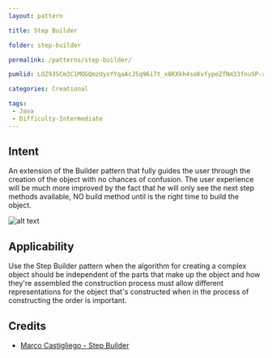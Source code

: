 ```yaml
---
layout: pattern

title: Step Builder

folder: step-builder

permalink: /patterns/step-builder/

pumlid: LOZ93SCm3C1MQGQmzUysYYqaAcJ5q96i7t_x8KXkh4soKvfypeZfNm33fnuSP-xfPEtI88tQhW4i-M2WmGzlB9sS3oqJ8yZKOQ0lWOLPzcJfAoZQtwXfeyuSyW80

categories: Creational

tags:
 - Java
 - Difficulty-Intermediate
---
```


## Intent
An extension of the Builder pattern that fully guides the user through the creation of the object with no chances of confusion.
The user experience will be much more improved by the fact that he will only see the next step methods available, NO build method until is the right time to build the object.

![alt text](./etc/step-builder.png "Step Builder")

## Applicability
Use the Step Builder pattern when the algorithm for creating a complex object should be independent of the parts that make up the object and how they're assembled the construction process must allow different representations for the object that's constructed when in the process of constructing the order is important.

## Credits

* [Marco Castigliego - Step Builder](http://rdafbn.blogspot.co.uk/2012/07/step-builder-pattern_28.html)
